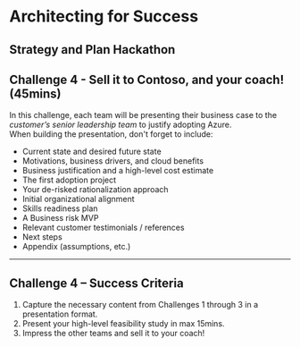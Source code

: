 # Architecting for Success

## Strategy and Plan Hackathon

## Challenge 4 - Sell it to Contoso, and your coach! (45mins)

In this challenge, each team will be presenting their business case to the _customer’s senior leadership team_ to justify adopting Azure.  
When building the presentation, don't forget to include:

- Current state and desired future state
- Motivations, business drivers, and cloud benefits
- Business justification and a high-level cost estimate
- The first adoption project
- Your de-risked rationalization approach
- Initial organizational alignment
- Skills readiness plan
- A Business risk MVP
- Relevant customer testimonials / references
- Next steps
- Appendix (assumptions, etc.)

---

## Challenge 4 – Success Criteria

1. Capture the necessary content from Challenges 1 through 3 in a presentation format.
2. Present your high-level feasibility study in max 15mins.
3. Impress the other teams and sell it to your coach!
